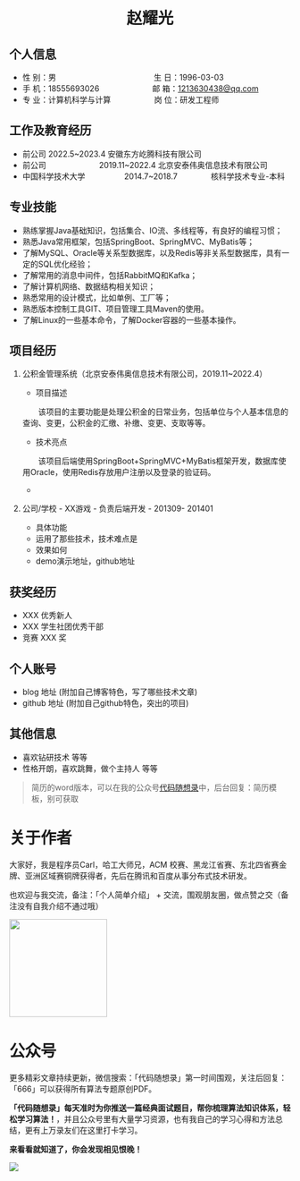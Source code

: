  <center>
     <h1>赵耀光</h1>
 </center>


## 个人信息 

* 性 别：男&emsp;&emsp;&emsp;&emsp;&emsp;&emsp;&emsp;&emsp;&emsp;&emsp;&emsp;&emsp;&ensp;生 日：1996-03-03
* 手 机：18555693026&emsp;&emsp;&emsp;&emsp;&emsp;&emsp;&ensp;  邮 箱：1213630438@qq.com    
* 专 业：计算机科学与计算 &emsp;&emsp;&emsp;&emsp;&emsp; 岗 位：研发工程师

## 工作及教育经历

* 前公司                            2022.5~2023.4                  安徽东方屹腾科技有限公司
* 前公司   &emsp;&emsp;&emsp;&emsp;&emsp;&emsp;&ensp;2019.11~2022.4               北京安泰伟奥信息技术有限公司           
* 中国科学技术大学&emsp;&emsp;&emsp;&emsp;&emsp;2014.7~2018.7&emsp;&emsp;&emsp;&emsp; 核科学技术专业-本科  

## 专业技能

* 熟练掌握Java基础知识，包括集合、IO流、多线程等，有良好的编程习惯；
* 熟悉Java常用框架，包括SpringBoot、SpringMVC、MyBatis等；
* 了解MySQL、Oracle等关系型数据库，以及Redis等非关系型数据库，具有一定的SQL优化经验；
* 了解常用的消息中间件，包括RabbitMQ和Kafka；
* 了解计算机网络、数据结构相关知识；
* 熟悉常用的设计模式，比如单例、工厂等；
* 熟悉版本控制工具GIT、项目管理工具Maven的使用。
* 了解Linux的一些基本命令，了解Docker容器的一些基本操作。

## 项目经历

1. 公积金管理系统（北京安泰伟奥信息技术有限公司，2019.11~2022.4）

    * 项目描述

    　　该项目的主要功能是处理公积金的日常业务，包括单位与个人基本信息的查询、变更，公积金的汇缴、补缴、变更、支取等等。

    * 技术亮点

    　　该项目后端使用SpringBoot+SpringMVC+MyBatis框架开发，数据库使用Oracle，使用Redis存放用户注册以及登录的验证码。

    * 

2. 公司/学校 - XX游戏 - 负责后端开发 - 201309- 201401 
    * 具体功能 
    * 运用了那些技术，技术难点是
    * 效果如何
    * demo演示地址，github地址 

## 获奖经历
* XXX 优秀新人
* XXX 学生社团优秀干部
* 竞赛 XXX 奖

## 个人账号 
* blog 地址 (附加自己博客特色，写了哪些技术文章)
* github 地址 (附加自己github特色，突出的项目)

## 其他信息 
* 喜欢钻研技术 等等
* 性格开朗，喜欢跳舞，做个主持人 等等 

> 简历的word版本，可以在我的公众号[代码随想录](https://img-blog.csdnimg.cn/20200815195519696.png)中，后台回复：简历模板，别可获取

# 关于作者

大家好，我是程序员Carl，哈工大师兄，ACM 校赛、黑龙江省赛、东北四省赛金牌、亚洲区域赛铜牌获得者，先后在腾讯和百度从事分布式技术研发。

也欢迎与我交流，备注：「个人简单介绍」 + 交流，围观朋友圈，做点赞之交（备注没有自我介绍不通过哦）

<a name="微信"></a>
<img src="https://img-blog.csdnimg.cn/20200814140330894.png" data-img="1" width="175" height="175">

# 公众号

更多精彩文章持续更新，微信搜索：「代码随想录」第一时间围观，关注后回复：「666」可以获得所有算法专题原创PDF。


**「代码随想录」每天准时为你推送一篇经典面试题目，帮你梳理算法知识体系，轻松学习算法！**，并且公众号里有大量学习资源，也有我自己的学习心得和方法总结，更有上万录友们在这里打卡学习。

**来看看就知道了，你会发现相见恨晚！**

<a name="公众号"></a>

![](https://github.com/youngyangyang04/leetcode-master/blob/master/pics/%E5%85%AC%E4%BC%97%E5%8F%B7.png)

